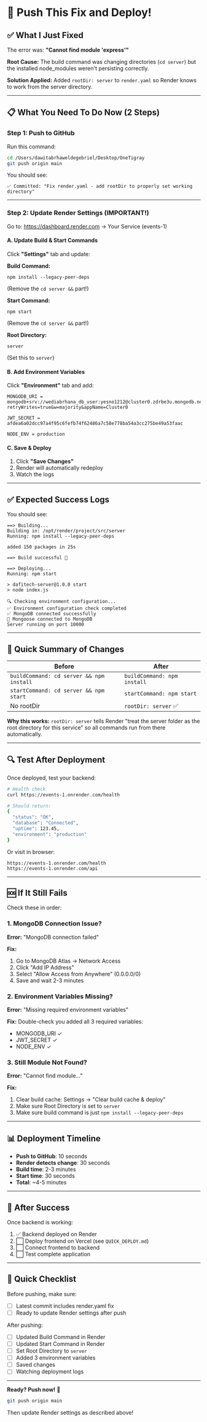 # 🚀 Push This Fix and Deploy!

## ✅ What I Just Fixed

The error was: **"Cannot find module 'express'"**

**Root Cause:** The build command was changing directories (`cd server`) but the installed node_modules weren't persisting correctly.

**Solution Applied:** Added `rootDir: server` to `render.yaml` so Render knows to work from the server directory.

---

## 📋 What You Need To Do Now (2 Steps)

### Step 1: Push to GitHub

Run this command:

```bash
cd /Users/dawitabrhaweldegebriel/Desktop/OneTigray
git push origin main
```

You should see:
```
✅ Committed: "Fix render.yaml - add rootDir to properly set working directory"
```

---

### Step 2: Update Render Settings (IMPORTANT!)

Go to: https://dashboard.render.com → Your Service (events-1)

#### A. Update Build & Start Commands

Click **"Settings"** tab and update:

**Build Command:**
```
npm install --legacy-peer-deps
```
(Remove the `cd server &&` part!)

**Start Command:**
```
npm start
```
(Remove the `cd server &&` part!)

**Root Directory:**
```
server
```
(Set this to `server`)

#### B. Add Environment Variables

Click **"Environment"** tab and add:

```
MONGODB_URI = mongodb+srv://wediabrhana_db_user:yesno1212@cluster0.zdrbe3u.mongodb.net/onetigray?retryWrites=true&w=majority&appName=Cluster0

JWT_SECRET = afdea6a02dcc97a4f95c6fefb74f62486a7c58e778ba54a3cc275be49a53faac

NODE_ENV = production
```

#### C. Save & Deploy

1. Click **"Save Changes"**
2. Render will automatically redeploy
3. Watch the logs

---

## ✅ Expected Success Logs

You should see:

```
==> Building...
Building in: /opt/render/project/src/server
Running: npm install --legacy-peer-deps

added 150 packages in 25s

==> Build successful 🎉

==> Deploying...
Running: npm start

> dafitech-server@1.0.0 start
> node index.js

🔍 Checking environment configuration...
✅ Environment configuration check completed
✅ MongoDB connected successfully
📡 Mongoose connected to MongoDB
Server running on port 10000
```

---

## 🎯 Quick Summary of Changes

| Before | After |
|--------|-------|
| `buildCommand: cd server && npm install` | `buildCommand: npm install` |
| `startCommand: cd server && npm start` | `startCommand: npm start` |
| No rootDir | `rootDir: server` ✅ |

**Why this works:** `rootDir: server` tells Render "treat the server folder as the root directory for this service" so all commands run from there automatically.

---

## 🔍 Test After Deployment

Once deployed, test your backend:

```bash
# Health check
curl https://events-1.onrender.com/health

# Should return:
{
  "status": "OK",
  "database": "Connected",
  "uptime": 123.45,
  "environment": "production"
}
```

Or visit in browser:
```
https://events-1.onrender.com/health
https://events-1.onrender.com/api
```

---

## 🆘 If It Still Fails

Check these in order:

### 1. MongoDB Connection Issue?
**Error:** "MongoDB connection failed"

**Fix:**
1. Go to MongoDB Atlas → Network Access
2. Click "Add IP Address"
3. Select "Allow Access from Anywhere" (0.0.0.0/0)
4. Save and wait 2-3 minutes

### 2. Environment Variables Missing?
**Error:** "Missing required environment variables"

**Fix:** Double-check you added all 3 required variables:
- MONGODB_URI ✓
- JWT_SECRET ✓
- NODE_ENV ✓

### 3. Still Module Not Found?
**Error:** "Cannot find module..."

**Fix:** 
1. Clear build cache: Settings → "Clear build cache & deploy"
2. Make sure Root Directory is set to `server`
3. Make sure build command is just `npm install --legacy-peer-deps`

---

## 📊 Deployment Timeline

- **Push to GitHub**: 10 seconds
- **Render detects change**: 30 seconds
- **Build time**: 2-3 minutes
- **Start time**: 30 seconds
- **Total**: ~4-5 minutes

---

## 🎉 After Success

Once backend is working:

1. ✅ Backend deployed on Render
2. ⬜ Deploy frontend on Vercel (see `QUICK_DEPLOY.md`)
3. ⬜ Connect frontend to backend
4. ⬜ Test complete application

---

## 🔑 Quick Checklist

Before pushing, make sure:

- [ ] Latest commit includes render.yaml fix
- [ ] Ready to update Render settings after push

After pushing:

- [ ] Updated Build Command in Render
- [ ] Updated Start Command in Render  
- [ ] Set Root Directory to `server`
- [ ] Added 3 environment variables
- [ ] Saved changes
- [ ] Watching deployment logs

---

**Ready? Push now!** 🚀

```bash
git push origin main
```

Then update Render settings as described above!

